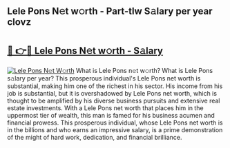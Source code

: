 ## Lele Pons N𝚎t w𝚘rth - Part-tlw S𝚊lary per year clovz

# <h2><a href="http://gc4naz.nevu.top/?p=Lele+Pons">🔗 👉🔴 Lele Pons N𝚎t w𝚘rth - S𝚊lary</a></h2>

[![Lele Pons N𝚎t W𝚘rth](https://i.imgur.com/Oavwk0R.jpeg)](http://gc4naz.nevu.top/?p=Lele+Pons)
What is Lele Pons n𝚎t w𝚘rth? What is Lele Pons s𝚊lary per year?
This prosperous individual's Lele Pons net worth is substantial, making him one of the richest in his sector. His income from his job is substantial, but it is overshadowed by Lele Pons net worth, which is thought to be amplified by his diverse business pursuits and extensive real estate investments. With a Lele Pons net worth that places him in the uppermost tier of wealth, this man is famed for his business acumen and financial prowess. This prosperous individual, whose Lele Pons net worth is in the billions and who earns an impressive salary, is a prime demonstration of the might of hard work, dedication, and financial brilliance.
